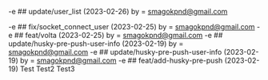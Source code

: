 -e ## update/user_list (2023-02-26) by = <smagokpnd@gmail.com>

-e ## fix/socket_connect_user (2023-02-25) by = <smagokpnd@gmail.com> -e ## feat/volta (2023-02-25) by = <smagokpnd@gmail.com> -e ## update/husky-pre-push-user-info (2023-02-19) by = <smagokpnd@gmail.com> -e ## update/husky-pre-push-user-info (2023-02-19) by = <smagokpnd@gmail.com> -e ## feat/add-husky-pre-push (2023-02-19) Test Test2 Test3
